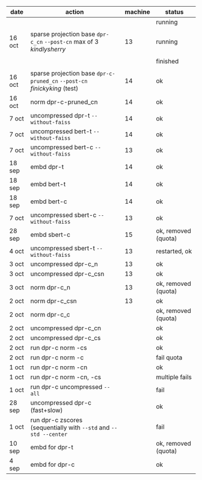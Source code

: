 date|action|machine|status
-|-|-|-
||||running
||||
16 oct|sparse projection base `dpr-c_cn` `--post-cn` max of 3 *kindlysherry*|13|running
||||
||||finished
||||
16 oct|sparse projection base `dpr-c-pruned_cn` `--post-cn` *finickyking* (test)|14|ok
16 oct|norm dpr-c-pruned_cn|14|ok
7 oct|uncompressed dpr-t `--without-faiss`|14|ok
7 oct|uncompressed bert-t `--without-faiss`|14|ok
7 oct|uncompressed bert-c `--without-faiss`|13|ok
18 sep|embd dpr-t|14|ok
18 sep|embd bert-t|14|ok
18 sep|embd bert-c|14|ok
7 oct|uncompressed sbert-c `--without-faiss`|13|ok
28 sep|embd sbert-c|15|ok, removed (quota)
4 oct|uncompressed sbert-t `--without-faiss`|13|restarted, ok
3 oct|uncompressed dpr-c_n|13|ok
3 oct|uncompressed dpr-c_csn|13|ok
3 oct|norm dpr-c_n|13|ok, removed (quota) 
2 oct|norm dpr-c_csn|13|ok
2 oct|norm dpr-c_c||ok, removed (quota)
2 oct|uncompressed dpr-c_cn||ok
2 oct|uncompressed dpr-c_cs||ok
2 oct|run dpr-c norm -cs||ok
2 oct|run dpr-c norm -c||fail quota
1 oct|run dpr-c norm -cn || ok
1 oct|run dpr-c norm -cn, -cs || multiple fails
1 oct|run dpr-c uncompressed `--all`||fail
28 sep|uncompressed dpr-c (fast+slow)||ok
1 oct|run dpr-c zscores (sequentially with `--std` and `--std --center`||fail
10 sep| embd for dpr-t||ok, removed (quota)
4 sep| embd for dpr-c||ok
